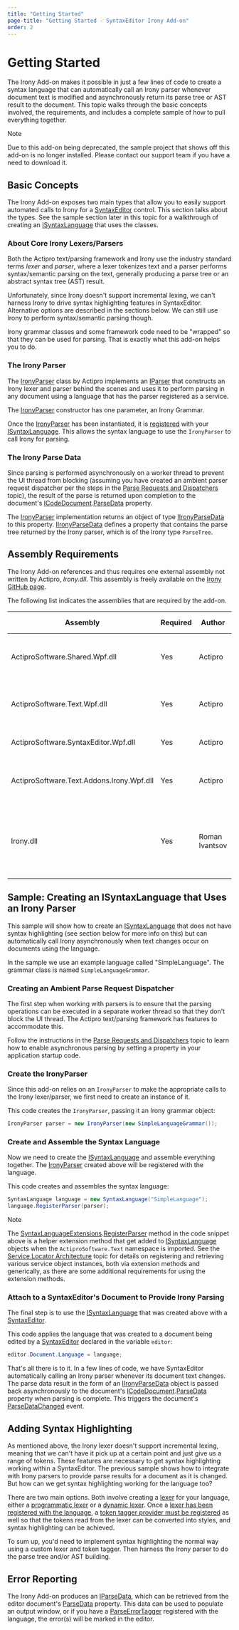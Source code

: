```yaml
---
title: "Getting Started"
page-title: "Getting Started - SyntaxEditor Irony Add-on"
order: 2
---
```

# Getting Started

The Irony Add-on makes it possible in just a few lines of code to create a syntax language that can automatically call an Irony parser whenever document text is modified and asynchronously return its parse tree or AST result to the document.  This topic walks through the basic concepts involved, the requirements, and includes a complete sample of how to pull everything together.

> [!NOTE]
> Due to this add-on being deprecated, the sample project that shows off this add-on is no longer installed.  Please contact our support team if you have a need to download it.

## Basic Concepts

The Irony Add-on exposes two main types that allow you to easily support automated calls to Irony for a [SyntaxEditor](xref:@ActiproUIRoot.Controls.SyntaxEditor.SyntaxEditor) control.  This section talks about the types.  See the sample section later in this topic for a walkthrough of creating an [ISyntaxLanguage](xref:ActiproSoftware.Text.ISyntaxLanguage) that uses the classes.

### About Core Irony Lexers/Parsers

Both the Actipro text/parsing framework and Irony use the industry standard terms *lexer* and *parser*, where a lexer tokenizes text and a parser performs syntax/semantic parsing on the text, generally producing a parse tree or an abstract syntax tree (AST) result.

Unfortunately, since Irony doesn't support incremental lexing, we can't harness Irony to drive syntax highlighting features in SyntaxEditor.  Alternative options are described in the sections below.  We can still use Irony to perform syntax/semantic parsing though.

Irony grammar classes and some framework code need to be "wrapped" so that they can be used for parsing.  That is exactly what this add-on helps you to do.

### The Irony Parser

The [IronyParser](xref:ActiproSoftware.Text.Parsing.Implementation.IronyParser) class by Actipro implements an [IParser](xref:ActiproSoftware.Text.Parsing.IParser) that constructs an Irony lexer and parser behind the scenes and uses it to perform parsing in any document using a language that has the parser registered as a service.

The [IronyParser](xref:ActiproSoftware.Text.Parsing.Implementation.IronyParser) constructor has one parameter, an Irony Grammar.

Once the [IronyParser](xref:ActiproSoftware.Text.Parsing.Implementation.IronyParser) has been instantiated, it is [registered](../language-creation/feature-services/parser.md) with your [ISyntaxLanguage](xref:ActiproSoftware.Text.ISyntaxLanguage).  This allows the syntax language to use the `IronyParser` to call Irony for parsing.

### The Irony Parse Data

Since parsing is performed asynchronously on a worker thread to prevent the UI thread from blocking (assuming you have created an ambient parser request dispatcher per the steps in the [Parse Requests and Dispatchers](../text-parsing/parsing/parse-requests-and-dispatchers.md) topic), the result of the parse is returned upon completion to the document's [ICodeDocument](xref:ActiproSoftware.Text.ICodeDocument).[ParseData](xref:ActiproSoftware.Text.ICodeDocument.ParseData) property.

The [IronyParser](xref:ActiproSoftware.Text.Parsing.Implementation.IronyParser) implementation returns an object of type [IIronyParseData](xref:ActiproSoftware.Text.Parsing.IIronyParseData) to this property. [IIronyParseData](xref:ActiproSoftware.Text.Parsing.IIronyParseData) defines a property that contains the parse tree returned by the Irony parser, which is of the Irony type `ParseTree`.

## Assembly Requirements

The Irony Add-on references and thus requires one external assembly not written by Actipro, *Irony.dll*.  This assembly is freely available on the [Irony GitHub page](https://github.com/IronyProject/Irony).

The following list indicates the assemblies that are required by the add-on.

| Assembly | Required | Author | Distributed With | Description |
|-----|-----|-----|-----|-----|
| ActiproSoftware.Shared.Wpf.dll | Yes | Actipro | WPF Studio | Core framework for all Actipro WPF controls |
| ActiproSoftware.Text.Wpf.dll | Yes | Actipro | WPF Studio | Core text/parsing framework for SyntaxEditor |
| ActiproSoftware.SyntaxEditor.Wpf.dll | Yes | Actipro | WPF Studio | SyntaxEditor for WPF control |
| ActiproSoftware.Text.Addons.Irony.Wpf.dll | Yes | Actipro | WPF Studio | Integrates Irony-based parsers with syntax languages |
| Irony.dll | Yes | Roman Ivantsov | Irony Web Site | Contains the framework used to work with Irony parsers from .NET applications |

## Sample: Creating an ISyntaxLanguage that Uses an Irony Parser

This sample will show how to create an [ISyntaxLanguage](xref:ActiproSoftware.Text.ISyntaxLanguage) that does not have syntax highlighting (see section below for more info on this) but can automatically call Irony asynchronously when text changes occur on documents using the language.

In the sample we use an example language called "SimpleLanguage". The grammar class is named `SimpleLanguageGrammar`.

### Creating an Ambient Parse Request Dispatcher

The first step when working with parsers is to ensure that the parsing operations can be executed in a separate worker thread so that they don't block the UI thread.  The Actipro text/parsing framework has features to accommodate this.

Follow the instructions in the [Parse Requests and Dispatchers](../text-parsing/parsing/parse-requests-and-dispatchers.md) topic to learn how to enable asynchronous parsing by setting a property in your application startup code.

### Create the IronyParser

Since this add-on relies on an `IronyParser` to make the appropriate calls to the Irony lexer/parser, we first need to create an instance of it.

This code creates the `IronyParser`, passing it an Irony grammar object:

```csharp
IronyParser parser = new IronyParser(new SimpleLanguageGrammar());
```

### Create and Assemble the Syntax Language

Now we need to create the [ISyntaxLanguage](xref:ActiproSoftware.Text.ISyntaxLanguage) and assemble everything together.  The [IronyParser](xref:ActiproSoftware.Text.Parsing.Implementation.IronyParser) created above will be registered with the language.

This code creates and assembles the syntax language:

```csharp
SyntaxLanguage language = new SyntaxLanguage("SimpleLanguage");
language.RegisterParser(parser);
```

> [!NOTE]
> The [SyntaxLanguageExtensions](xref:ActiproSoftware.Text.SyntaxLanguageExtensions).[RegisterParser](xref:ActiproSoftware.Text.SyntaxLanguageExtensions.RegisterParser*) method in the code snippet above is a helper extension method that get added to [ISyntaxLanguage](xref:ActiproSoftware.Text.ISyntaxLanguage) objects when the `ActiproSoftware.Text` namespace is imported.  See the [Service Locator Architecture](../language-creation/service-locator-architecture.md) topic for details on registering and retrieving various service object instances, both via extension methods and generically, as there are some additional requirements for using the extension methods.

### Attach to a SyntaxEditor's Document to Provide Irony Parsing

The final step is to use the [ISyntaxLanguage](xref:ActiproSoftware.Text.ISyntaxLanguage) that was created above with a [SyntaxEditor](xref:@ActiproUIRoot.Controls.SyntaxEditor.SyntaxEditor).

This code applies the language that was created to a document being edited by a [SyntaxEditor](xref:@ActiproUIRoot.Controls.SyntaxEditor.SyntaxEditor) declared in the variable `editor`:

```csharp
editor.Document.Language = language;
```

That's all there is to it.  In a few lines of code, we have SyntaxEditor automatically calling an Irony parser whenever its document text changes.  The parse data result in the form of an [IIronyParseData](xref:ActiproSoftware.Text.Parsing.IIronyParseData) object is passed back asynchronously to the document's [ICodeDocument](xref:ActiproSoftware.Text.ICodeDocument).[ParseData](xref:ActiproSoftware.Text.ICodeDocument.ParseData) property when parsing is complete.  This triggers the document's [ParseDataChanged](xref:ActiproSoftware.Text.ICodeDocument.ParseDataChanged) event.

## Adding Syntax Highlighting

As mentioned above, the Irony lexer doesn't support incremental lexing, meaning that we can't have it pick up at a certain point and just give us a range of tokens.  These features are necessary to get syntax highlighting working within a SyntaxEditor.  The previous sample shows how to integrate with Irony parsers to provide parse results for a document as it is changed.  But how can we get syntax highlighting working for the language too?

There are two main options.  Both involve creating a [lexer](../text-parsing/lexing/index.md) for your language, either a [programmatic lexer](../text-parsing/lexing/programmatic-lexers.md) or a [dynamic lexer](../text-parsing/lexing/dynamic-lexers.md).  Once a [lexer has been registered with the language](../language-creation/feature-services/lexer.md), a [token tagger provider must be registered](../language-creation/provider-services/tagger-provider.md) as well so that the tokens read from the lexer can be converted into styles, and syntax highlighting can be achieved.

To sum up, you'd need to implement syntax highlighting the normal way using a custom lexer and token tagger.  Then harness the Irony parser to do the parse tree and/or AST building.

## Error Reporting

The Irony Add-on produces an [IParseData](xref:ActiproSoftware.Text.Parsing.IParseData), which can be retrieved from the editor document's [ParseData](xref:ActiproSoftware.Text.ICodeDocument.ParseData) property.  This data can be used to populate an output window, or if you have a [ParseErrorTagger](../text-parsing/tagging/taggers.md) registered with the language, the error(s) will be marked in the editor.
